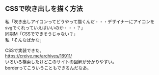 ## CSSで吹き出しを描く方法
私「吹き出しアイコンってどうやって描くんだ・・・デザイナーにアイコンをsvgでくれっていえばいいのか・・・？」  
同期M「CSSでできそうじゃない？」  
私「そんなばかな」  

CSSで実装できた。  
https://creive.me/archives/16911/  
いろいろ検索したけどこのサイトの図解が分かりやすい。  
borderってこういうこともできるんだなあ。
